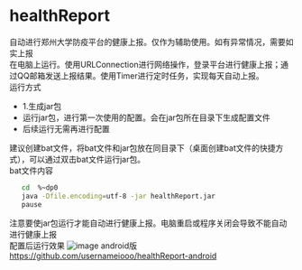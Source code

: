 # healthReport
自动进行郑州大学防疫平台的健康上报。仅作为辅助使用。如有异常情况，需要如实上报<br/>
在电脑上运行。使用URLConnection进行网络操作，登录平台进行健康上报；通过QQ邮箱发送上报结果。使用Timer进行定时任务，实现每天自动上报。<br/>
运行方式
 - 1.生成jar包
 - 运行jar包，进行第一次使用的配置。会在jar包所在目录下生成配置文件
 - 后续运行无需再进行配置 
 
 
 建议创建bat文件，将bat文件和jar包放在同目录下（桌面创建bat文件的快捷方式），可以通过双击bat文件运行jar包。<br/>
 bat文件内容
 ```bash
    cd  %~dp0
    java -Dfile.encoding=utf-8 -jar healthReport.jar
    pause
 ```
注意要使jar包运行才能自动进行健康上报。电脑重启或程序关闭会导致不能自动进行健康上报
<br/> 
 配置后运行效果
 ![image](https://user-images.githubusercontent.com/74187392/161384915-734dfb34-4320-49cd-8a65-8b83feb296d2.png)
android版 https://github.com/usernameiooo/healthReport-android
